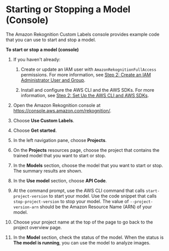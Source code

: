# Starting or Stopping a Model \(Console\)<a name="rm-start-model-console"></a>

The Amazon Rekognition Custom Labels console provides example code that you can use to start and stop a model\. 

**To start or stop a model \(console\)**

1. If you haven't already:

   1. Create or update an IAM user with `AmazonRekognitionFullAccess` permissions\. For more information, see [Step 2: Create an IAM Administrator User and Group](su-account-user.md)\.

   1. Install and configure the AWS CLI and the AWS SDKs\. For more information, see [Step 2: Set Up the AWS CLI and AWS SDKs](su-awscli-sdk.md)\.

1. Open the Amazon Rekognition console at [https://console\.aws\.amazon\.com/rekognition/](https://console.aws.amazon.com/rekognition/)\.

1. Choose **Use Custom Labels**\.

1. Choose **Get started**\. 

1. In the left navigation pane, choose **Projects**\.

1. On the **Projects** resources page, choose the project that contains the trained model that you want to start or stop\.

1. In the **Models** section, choose the model that you want to start or stop\. The summary results are shown\. 

1. In the **Use model** section, choose **API Code**\. 

1. At the command prompt, use the AWS CLI command that calls `start-project-version` to start your model\. Use the code snippet that calls `stop-project-version` to stop your model\. The value of `--project-version-arn` should be the Amazon Resource Name \(ARN\) of your model\. 

1. Choose your project name at the top of the page to go back to the project overview page\.

1. In the **Model** section, check the status of the model\. When the status is **The model is running**, you can use the model to analyze images\.